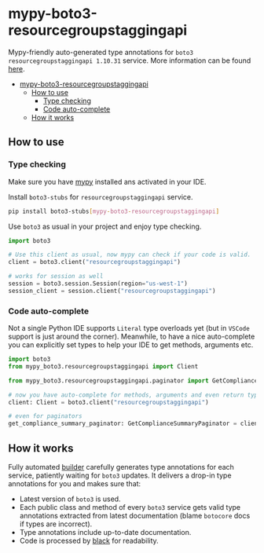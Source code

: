 # mypy-boto3-resourcegroupstaggingapi

Mypy-friendly auto-generated type annotations for `boto3 resourcegroupstaggingapi 1.10.31` service.
More information can be found [here](https://github.com/vemel/mypy_boto3).

- [mypy-boto3-resourcegroupstaggingapi](#mypy-boto3-resourcegroupstaggingapi)
  - [How to use](#how-to-use)
    - [Type checking](#type-checking)
    - [Code auto-complete](#code-auto-complete)
  - [How it works](#how-it-works)

## How to use

### Type checking

Make sure you have [mypy](https://github.com/python/mypy) installed ans activated in your IDE.

Install `boto3-stubs` for `resourcegroupstaggingapi` service.

```bash
pip install boto3-stubs[mypy-boto3-resourcegroupstaggingapi]
```

Use `boto3` as usual in your project and enjoy type checking.

```python
import boto3

# Use this client as usual, now mypy can check if your code is valid.
client = boto3.client("resourcegroupstaggingapi")

# works for session as well
session = boto3.session.Session(region="us-west-1")
session_client = session.client("resourcegroupstaggingapi")

```

### Code auto-complete

Not a single Python IDE supports `Literal` type overloads yet (but in `VSCode` support is just around the corner).
Meanwhile, to have a nice auto-complete you can explicitly set types to help your IDE to get methods, arguments etc.

```python
import boto3
from mypy_boto3.resourcegroupstaggingapi import Client

from mypy_boto3.resourcegroupstaggingapi.paginator import GetComplianceSummaryPaginator

# now you have auto-complete for methods, arguments and even return types
client: Client = boto3.client("resourcegroupstaggingapi")

# even for paginators
get_compliance_summary_paginator: GetComplianceSummaryPaginator = client.get_paginator("get_compliance_summary")
```

## How it works

Fully automated [builder](https://github.com/vemel/mypy_boto3) carefully generates
type annotations for each service, patiently waiting for `boto3` updates. It delivers
a drop-in type annotations for you and makes sure that:

- Latest version of `boto3` is used.
- Each public class and method of every `boto3` service gets valid type annotations
  extracted from latest documentation (blame `botocore` docs if types are incorrect).
- Type annotations include up-to-date documentation.
- Code is processed by [black](https://github.com/psf/black) for readability.